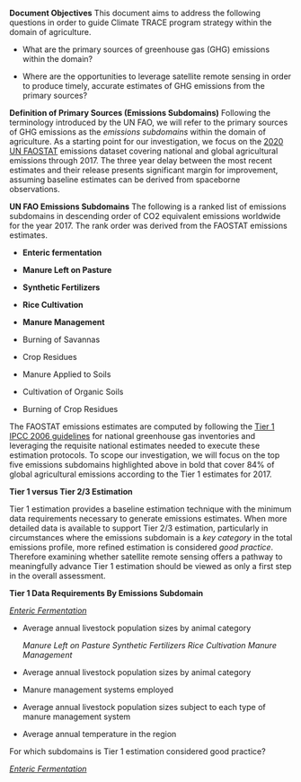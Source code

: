 **Document Objectives**
This document aims to address the following questions in order to guide Climate TRACE program strategy within the domain of agriculture.

* What are the primary sources of greenhouse gas (GHG) emissions within the domain?

* Where are the opportunities to leverage satellite remote sensing in order to produce timely, accurate estimates of GHG emissions from the primary sources?

**Definition of Primary Sources (Emissions Subdomains)**
Following the terminology introduced by the UN FAO, we will refer to the primary sources of GHG emissions as the *emissions subdomains* within the domain of agriculture. As a starting point for our investigation, we focus on the [2020 UN FAOSTAT](http://www.fao.org/faostat/en/#data/GT) emissions dataset covering national and global agricultural emissions through 2017. The three year delay between the most recent estimates and their release presents significant margin for improvement, assuming baseline estimates can be derived from spaceborne observations.  

**UN FAO Emissions Subdomains**
The following is a ranked list of emissions subdomains in descending order of CO2 equivalent emissions worldwide for the year 2017. The rank order was derived from the FAOSTAT emissions estimates.

* **Enteric fermentation**

* **Manure Left on Pasture**

* **Synthetic Fertilizers**

* **Rice Cultivation**

* **Manure Management**
* Burning of Savannas
* Crop Residues
* Manure Applied to Soils
* Cultivation of Organic Soils
* Burning of Crop Residues

The FAOSTAT emissions estimates are computed by following the [Tier 1 IPCC 2006 guidelines](https://www.ipcc-nggip.iges.or.jp/public/2006gl/vol4.html) for national greenhouse gas inventories and leveraging the requisite national estimates needed to execute these estimation protocols. To scope our investigation, we will focus on the top five emissions subdomains highlighted above in bold that cover 84% of global agricultural emissions according to the Tier 1 estimates for 2017.

**Tier 1 versus Tier 2/3 Estimation**

Tier 1 estimation provides a baseline estimation technique with the minimum data requirements necessary to generate emissions estimates. When more detailed data is available to support Tier 2/3 estimation, particularly in circumstances where the emissions subdomain is a *key category* in the total emissions profile, more refined estimation is considered *good practice*. Therefore examining whether satellite remote sensing offers a pathway to meaningfully advance Tier 1 estimation should be viewed as only a first step in the overall assessment. 

**Tier 1 Data Requirements By Emissions Subdomain**

[*Enteric Fermentation*](https://www.ipcc-nggip.iges.or.jp/public/2006gl/pdf/4_Volume4/V4_10_Ch10_Livestock.pdf#page=24)

* Average annual livestock population sizes by animal category

  *Manure Left on Pasture*
  *Synthetic Fertilizers*
  *Rice Cultivation*
  *Manure Management*

* Average annual livestock population sizes by animal category

* Manure management systems employed

* Average annual livestock population sizes subject to each type of manure management system

* Average annual temperature in the region

For which subdomains is Tier 1 estimation considered good practice?

[*Enteric Fermentation*](file://V4_10_Ch10_Livestock.pdf#page=24)